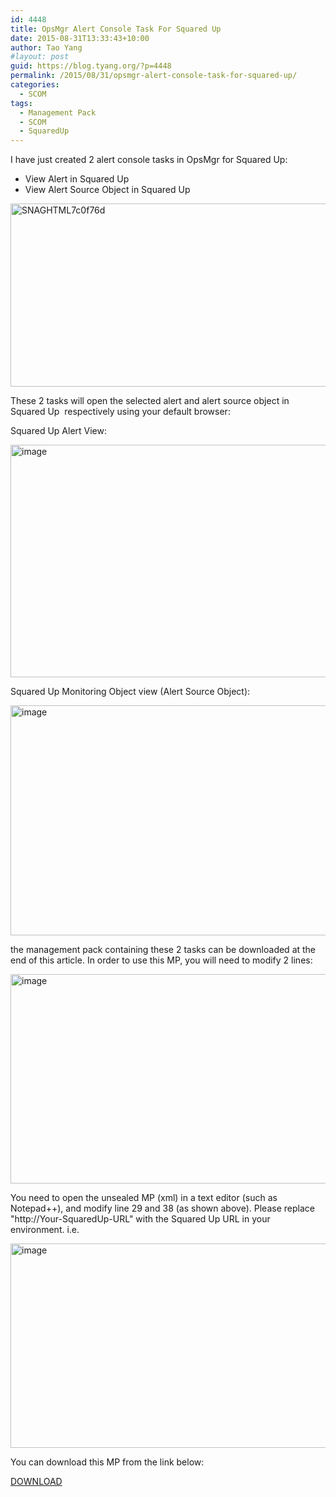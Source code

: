 ```yaml
---
id: 4448
title: OpsMgr Alert Console Task For Squared Up
date: 2015-08-31T13:33:43+10:00
author: Tao Yang
#layout: post
guid: https://blog.tyang.org/?p=4448
permalink: /2015/08/31/opsmgr-alert-console-task-for-squared-up/
categories:
  - SCOM
tags:
  - Management Pack
  - SCOM
  - SquaredUp
---
```

I have just created 2 alert console tasks in OpsMgr for Squared Up:

* View Alert in Squared Up
* View Alert Source Object in Squared Up

<a href="https://blog.tyang.org/wp-content/uploads/2015/08/SNAGHTML7c0f76d.png"><img style="background-image: none; padding-top: 0px; padding-left: 0px; display: inline; padding-right: 0px; border: 0px;" title="SNAGHTML7c0f76d" src="https://blog.tyang.org/wp-content/uploads/2015/08/SNAGHTML7c0f76d_thumb.png" alt="SNAGHTML7c0f76d" width="546" height="293" border="0" /></a>

These 2 tasks will open the selected alert and alert source object in Squared Up  respectively using your default browser:

Squared Up Alert View:

<a href="https://blog.tyang.org/wp-content/uploads/2015/08/image39.png"><img style="background-image: none; padding-top: 0px; padding-left: 0px; display: inline; padding-right: 0px; border: 0px;" title="image" src="https://blog.tyang.org/wp-content/uploads/2015/08/image_thumb39.png" alt="image" width="538" height="372" border="0" /></a>

Squared Up Monitoring Object view (Alert Source Object):

<a href="https://blog.tyang.org/wp-content/uploads/2015/08/image40.png"><img style="background-image: none; padding-top: 0px; padding-left: 0px; display: inline; padding-right: 0px; border: 0px;" title="image" src="https://blog.tyang.org/wp-content/uploads/2015/08/image_thumb40.png" alt="image" width="533" height="368" border="0" /></a>

the management pack containing these 2 tasks can be downloaded at the end of this article. In order to use this MP, you will need to modify 2 lines:

<a href="https://blog.tyang.org/wp-content/uploads/2015/08/image41.png"><img style="background-image: none; padding-top: 0px; padding-left: 0px; display: inline; padding-right: 0px; border: 0px;" title="image" src="https://blog.tyang.org/wp-content/uploads/2015/08/image_thumb41.png" alt="image" width="677" height="335" border="0" /></a>

You need to open the unsealed MP (xml) in a text editor (such as Notepad++), and modify line 29 and 38 (as shown above). Please replace "http://Your-SquaredUp-URL" with the Squared Up URL in your environment. i.e.

<a href="https://blog.tyang.org/wp-content/uploads/2015/08/image42.png"><img style="background-image: none; padding-top: 0px; padding-left: 0px; display: inline; padding-right: 0px; border: 0px;" title="image" src="https://blog.tyang.org/wp-content/uploads/2015/08/image_thumb42.png" alt="image" width="661" height="327" border="0" /></a>

You can download this MP from the link below:

[DOWNLOAD](../../../../wp-content/uploads/2015/06/SquaredUp.Console.Task.zip)